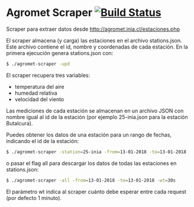 # Agromet Scraper [![Build Status](https://travis-ci.org/jriquelme/agromet-scraper.svg?branch=master)](https://travis-ci.org/jriquelme/agromet-scraper)

Scraper para extraer datos desde http://agromet.inia.cl/estaciones.php

El scraper almacena (y carga) las estaciones en el archivo stations.json. Este archivo
contiene el id, nombre y coordenadas de cada estación. En la primera ejecución genera
stations.json con:

```bash
$ ./agromet-scraper -upd
```

El scraper recupera tres variables:
* temperatura del aire
* humedad relativa
* velocidad del viento

Las mediciones de cada estación se almacenan en un archivo JSON con nombre igual al id
de la estación (por ejemplo 25-inia.json para la estación Butalcura).

Puedes obtener los datos de una estación para un rango de fechas, indicando el id de la
estación:

```bash
$ ./agromet-scraper -station=25-inia -from=13-01-2018 -to=13-01-2018
```

o pasar el flag all para descargar los datos de todas las estaciones en stations.json:

```bash
$ ./agromet-scraper -all -from=13-01-2018 -to=13-01-2018 -wt=30s
```

El parámetro wt indica al scraper cuánto debe esperar entre cada request (por defecto
1 minuto).
